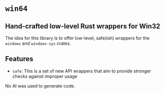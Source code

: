 # `win64`

## Hand-crafted low-level Rust wrappers for Win32

The idea for this library is to offer low-level, safe(ish) wrappers for the `windows` and `windows-sys` crates.

## Features

* `safe`: This is a set of new API wrappers that aim to provide stronger checks against improper usage

No AI was used to generate code.
